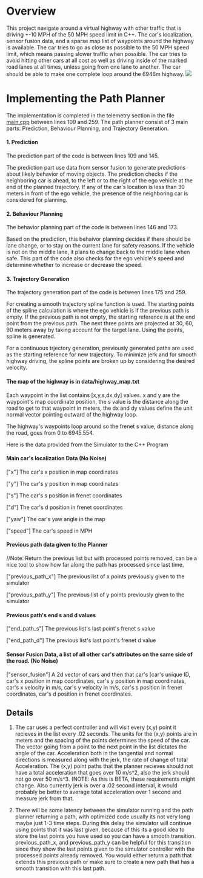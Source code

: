 # Overview 
This project navigate around a virtual highway with other traffic that is driving +-10 MPH of the 50 MPH speed limit in C++. The car's localization, sensor fusion data, and a sparse map list of waypoints around the highway is available. The car tries to go as close as possible to the 50 MPH speed limit, which means passing slower traffic when possible. The car tries to avoid hitting other cars at all cost as well as driving inside of the marked road lanes at all times, unless going from one lane to another. The car should be able to make one complete loop around the 6946m highway. 
![](video/pathplan.gif)
# Implementing the Path Planner 
The implementation is completed in the telemetry section in the file [main.cpp](./src/main.cpp) between lines 109 and 259. The path planner consist  of 3 main parts: Prediction,  Behaviour Planning, and Trajectory Generation.

#### 1. Prediction  
The prediction part of the code is between lines 109 and 145. 

The prediction part use data from sensor fusion to generate predictions about likely behavior of moving objects. The prediction checks if the neighboring car is ahead, to the left or to the right of the ego vehicle at the end of the planned trajectory. If any of the car's location is less than 30 meters in front of the ego vehicle, the presence of the neighboring car is considered for planning. 

#### 2. Behaviour Planning
The behavior planning part of the code is between lines 146 and 173. 

Based on the prediction, this behaivor planning decides if there should be lane change, or to stay on the current lane for safety reasons. If the vehicle is not on the middle lane, it plans to change back to the middle lane when safe. This part of the code also checks for the ego vehicle's speed and determine whether to increase or decrease the speed. 


#### 3. Trajectory Generation
The trajectory generation part of the code is between lines 175 and 259.

For creating a smooth trajectory spline function is used. The starting points of the spline calculation is where the ego vehicle is if the previous path is empty. If the previous path is not empty, the starting reference is at the end point from the previous path. The next three points are projected at 30, 60, 90 meters away by taking account for the target lane. Using the points, spline is generated. 

For a continuous trjectory generation, previously generated paths are used as the starting reference for new trajectory. To minimize jerk and for smooth highway driving, the spline points are broken up by considering the desired velocity.    





#### The map of the highway is in data/highway_map.txt
Each waypoint in the list contains  [x,y,s,dx,dy] values. x and y are the waypoint's map coordinate position, the s value is the distance along the road to get to that waypoint in meters, the dx and dy values define the unit normal vector pointing outward of the highway loop.

The highway's waypoints loop around so the frenet s value, distance along the road, goes from 0 to 6945.554.


Here is the data provided from the Simulator to the C++ Program

#### Main car's localization Data (No Noise)

["x"] The car's x position in map coordinates

["y"] The car's y position in map coordinates

["s"] The car's s position in frenet coordinates

["d"] The car's d position in frenet coordinates

["yaw"] The car's yaw angle in the map

["speed"] The car's speed in MPH

#### Previous path data given to the Planner

//Note: Return the previous list but with processed points removed, can be a nice tool to show how far along
the path has processed since last time. 

["previous_path_x"] The previous list of x points previously given to the simulator

["previous_path_y"] The previous list of y points previously given to the simulator

#### Previous path's end s and d values 

["end_path_s"] The previous list's last point's frenet s value

["end_path_d"] The previous list's last point's frenet d value

#### Sensor Fusion Data, a list of all other car's attributes on the same side of the road. (No Noise)

["sensor_fusion"] A 2d vector of cars and then that car's [car's unique ID, car's x position in map coordinates, car's y position in map coordinates, car's x velocity in m/s, car's y velocity in m/s, car's s position in frenet coordinates, car's d position in frenet coordinates. 

## Details

1. The car uses a perfect controller and will visit every (x,y) point it recieves in the list every .02 seconds. The units for the (x,y) points are in meters and the spacing of the points determines the speed of the car. The vector going from a point to the next point in the list dictates the angle of the car. Acceleration both in the tangential and normal directions is measured along with the jerk, the rate of change of total Acceleration. The (x,y) point paths that the planner recieves should not have a total acceleration that goes over 10 m/s^2, also the jerk should not go over 50 m/s^3. (NOTE: As this is BETA, these requirements might change. Also currently jerk is over a .02 second interval, it would probably be better to average total acceleration over 1 second and measure jerk from that.

2. There will be some latency between the simulator running and the path planner returning a path, with optimized code usually its not very long maybe just 1-3 time steps. During this delay the simulator will continue using points that it was last given, because of this its a good idea to store the last points you have used so you can have a smooth transition. previous_path_x, and previous_path_y can be helpful for this transition since they show the last points given to the simulator controller with the processed points already removed. You would either return a path that extends this previous path or make sure to create a new path that has a smooth transition with this last path.




